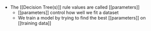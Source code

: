 - The [[Decision Tree(s)]] rule values are called [[parameters]]
	- [[parameters]] control how well we fit a dataset
	- We train a model by trying to find the best [[parameters]] on [[training data]]